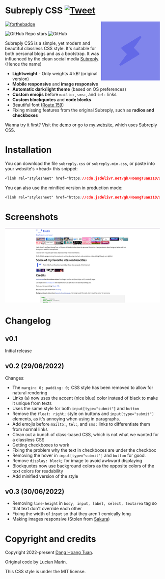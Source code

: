# Subreply CSS [![Tweet](https://img.shields.io/twitter/url/http/shields.io.svg?style=social)](https://twitter.com/intent/tweet?text=Subreply+CSS+is+a+simple+yet+modern+and+beautiful+classless+CSS+style&url=https://github.com/HoangTuan110/subreply-css&via=DangHoangTuan20&hashtags=bootstrap,css,classless,subreply)

<img src="./logo.png" align="right"
     alt="Subreply logo, but inverted" width="192" height="192">

[![forthebadge](https://forthebadge.com/images/badges/built-with-love.svg)](https://forthebadge.com)

![GitHub Repo stars](https://img.shields.io/github/stars/HoangTuan110/subreply-css?style=flat-square)
![GitHub](https://img.shields.io/github/license/HoangTuan110/subreply-css?style=flat-square)

Subreply CSS is a simple, yet modern and beautiful classless CSS style. It's
suitable for both personal blogs and as a bootstrap. It was influenced by the
clean social media [Subreply](https://subreply.com/about). (Hence the name)

* **Lightweight** - Only weights 4 kB! (original version)
* **Mobile responsive** and **image responsive**
* **Automatic dark/light theme** (based on OS preferences)
* **Custom emojis** before `mailto:`, `sms:`, and `tel:` links
* **Custom blockquotes** and **code blocks**
* Beautiful font ([Route 159](https://dotcolon.net/font/route159/))
* Fixing missing features from the original Subreply, such as **radios and checkboxes**

Wanna try it first? Visit the [demo](https://raw.githack.com/HoangTuan110/subreply-css/main/test.html)
or go to [my website](https://tsk.bearblog.dev), which uses Subreply CSS.

# Installation

You can download the file `subreply.css` or `subreply.min.css`, or paste into your website's &lt;head&gt;
this snippet:

```css
<link rel="stylesheet" href="https://cdn.jsdelivr.net/gh/HoangTuan110/subreply-css/subreply.css">
```

You can also use the minified version in production mode:

```css
<link rel="stylesheet" href="https://cdn.jsdelivr.net/gh/HoangTuan110/subreply-css/subreply.min.css">
```

# Screenshots

![My blog with Subreply CSS](./my_blog_with_subreply_css.png)

# Changelog

## v0.1

Initial release

## v0.2 (29/06/2022)

Changes:

- The `margin: 0; padding: 0;` CSS style has been removed to allow for natural rendering
- Links (`a`) now uses the accent (nice blue) color instead of black to make it unique from texts
- Uses the same style for both `input[type="submit"]` and `button`
- Remove the `float: right;` style on buttons and `input[type="submit"]` elements, as it's annoying when using in paragraphs.
- Add emojis before `mailto:`, `tel:`, and `sms:` links to differentiate them from normal links
- Clean out a bunch of class-based CSS, which is not what we wanted for a classless CSS
- Getting checkboxes to work
- Fixing the problem why the text in checkboxes are under the checkbox
- Removing the hover in `input[type="submit"]` and `button` for good.
- Remove `display: block;` for image to avoid awkward displaying
- Blockquotes now use background colors as the opposite colors of the text colors for readability
- Add minified version of the style

## v0.3 (30/06/2022)

- Removing `line-height` in `body, input, label, select, textarea` tag so that text don't override each other
- Fixing the width of `input` so that they aren't comically long
- Making images responsive (Stolen from [Sakura](https://oxal.org/projects/sakura/))

# Copyright and credits

Copyright 2022-present [Dang Hoang Tuan](https://tsk.bearblog.dev).

Original code by [Lucian Marin](https://github.com/lucianmarin).

This CSS style is under the MIT license.
